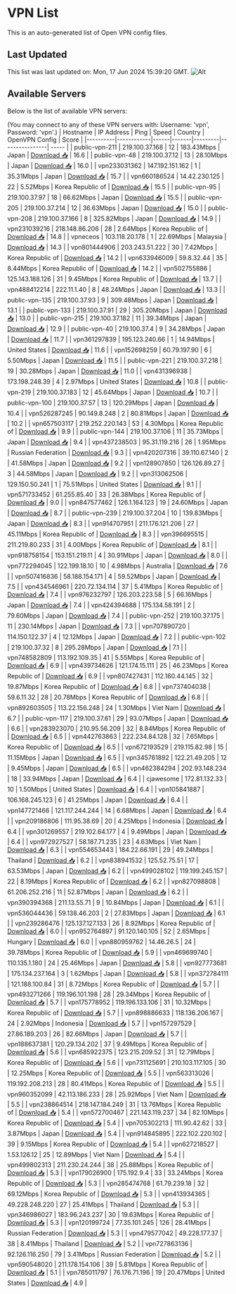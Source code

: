 # VPN List

This is an auto-generated list of Open VPN config files.

## Last Updated

This list was last updated on: Mon, 17 Jun 2024 15:39:20 GMT.
![Alt](https://repobeats.axiom.co/api/embed/186b98318ef1479477931607c1ad7d823f12451f.svg "Repobeats analytics image")

## Available Servers

Below is the list of available VPN servers:

(You may connect to any of these VPN servers with: Username: 'vpn', Password: 'vpn'.)
| Hostname | IP Address | Ping | Speed | Country | OpenVPN Config | Score |
|----------|------------|------|-------|---------|----------------| ----- |
| public-vpn-211 | 219.100.37.168 | 12 | 183.43Mbps | Japan | [Download 📥](./configs/server_0_JP.ovpn) | 16.6 |
| public-vpn-48 | 219.100.37.12 | 13 | 28.10Mbps | Japan | [Download 📥](./configs/server_1_JP.ovpn) | 16.0 |
| vpn233031362 | 147.192.151.162 | 1 | 35.31Mbps | Japan | [Download 📥](./configs/server_2_JP.ovpn) | 15.7 |
| vpn660186524 | 14.42.230.125 | 22 | 5.52Mbps | Korea Republic of | [Download 📥](./configs/server_3_KR.ovpn) | 15.5 |
| public-vpn-95 | 219.100.37.97 | 18 | 66.62Mbps | Japan | [Download 📥](./configs/server_4_JP.ovpn) | 15.5 |
| public-vpn-205 | 219.100.37.214 | 12 | 36.63Mbps | Japan | [Download 📥](./configs/server_5_JP.ovpn) | 15.0 |
| public-vpn-208 | 219.100.37.166 | 8 | 325.82Mbps | Japan | [Download 📥](./configs/server_6_JP.ovpn) | 14.9 |
| vpn231039216 | 218.148.86.206 | 28 | 2.64Mbps | Korea Republic of | [Download 📥](./configs/server_7_KR.ovpn) | 14.8 |
| vpneceos | 103.118.20.178 | 1 | 22.69Mbps | Malaysia | [Download 📥](./configs/server_8_MY.ovpn) | 14.3 |
| vpn801444906 | 203.243.51.222 | 30 | 7.42Mbps | Korea Republic of | [Download 📥](./configs/server_9_KR.ovpn) | 14.2 |
| vpn633946009 | 59.8.32.44 | 35 | 8.44Mbps | Korea Republic of | [Download 📥](./configs/server_10_KR.ovpn) | 14.2 |
| vpn502755886 | 125.143.188.126 | 31 | 9.45Mbps | Korea Republic of | [Download 📥](./configs/server_11_KR.ovpn) | 13.7 |
| vpn488412214 | 222.11.1.40 | 8 | 48.24Mbps | Japan | [Download 📥](./configs/server_12_JP.ovpn) | 13.3 |
| public-vpn-135 | 219.100.37.93 | 9 | 309.48Mbps | Japan | [Download 📥](./configs/server_13_JP.ovpn) | 13.1 |
| public-vpn-133 | 219.100.37.91 | 29 | 305.20Mbps | Japan | [Download 📥](./configs/server_14_JP.ovpn) | 13.0 |
| public-vpn-215 | 219.100.37.182 | 11 | 39.34Mbps | Japan | [Download 📥](./configs/server_15_JP.ovpn) | 12.9 |
| public-vpn-40 | 219.100.37.4 | 9 | 34.28Mbps | Japan | [Download 📥](./configs/server_16_JP.ovpn) | 11.7 |
| vpn361297839 | 195.123.240.66 | 1 | 14.94Mbps | United States | [Download 📥](./configs/server_17_US.ovpn) | 11.6 |
| vpn152698259 | 60.79.197.90 | 6 | 5.50Mbps | Japan | [Download 📥](./configs/server_18_JP.ovpn) | 11.5 |
| public-vpn-221 | 219.100.37.218 | 19 | 30.28Mbps | Japan | [Download 📥](./configs/server_19_JP.ovpn) | 11.0 |
| vpn431396938 | 173.198.248.39 | 4 | 2.97Mbps | United States | [Download 📥](./configs/server_20_US.ovpn) | 10.8 |
| public-vpn-219 | 219.100.37.183 | 12 | 45.64Mbps | Japan | [Download 📥](./configs/server_21_JP.ovpn) | 10.7 |
| public-vpn-100 | 219.100.37.57 | 13 | 120.29Mbps | Japan | [Download 📥](./configs/server_22_JP.ovpn) | 10.4 |
| vpn526287245 | 90.149.8.248 | 2 | 80.81Mbps | Japan | [Download 📥](./configs/server_23_JP.ovpn) | 10.2 |
| vpn657503117 | 219.252.220.143 | 53 | 4.30Mbps | Korea Republic of | [Download 📥](./configs/server_24_KR.ovpn) | 9.9 |
| public-vpn-144 | 219.100.37.106 | 11 | 35.73Mbps | Japan | [Download 📥](./configs/server_25_JP.ovpn) | 9.4 |
| vpn437238503 | 95.31.119.216 | 26 | 1.95Mbps | Russian Federation | [Download 📥](./configs/server_26_RU.ovpn) | 9.3 |
| vpn420207316 | 39.110.67.140 | 2 | 41.58Mbps | Japan | [Download 📥](./configs/server_27_JP.ovpn) | 9.2 |
| vpn128907850 | 126.126.89.27 | 3 | 44.58Mbps | Japan | [Download 📥](./configs/server_28_JP.ovpn) | 9.2 |
| vpn313062506 | 129.150.50.241 | 1 | 75.51Mbps | United States | [Download 📥](./configs/server_29_US.ovpn) | 9.1 |
| vpn571733452 | 61.255.85.40 | 33 | 26.38Mbps | Korea Republic of | [Download 📥](./configs/server_30_KR.ovpn) | 9.0 |
| vpn847577462 | 126.1.164.123 | 19 | 24.60Mbps | Japan | [Download 📥](./configs/server_31_JP.ovpn) | 8.7 |
| public-vpn-239 | 219.100.37.204 | 10 | 139.83Mbps | Japan | [Download 📥](./configs/server_32_JP.ovpn) | 8.3 |
| vpn914707951 | 211.176.121.206 | 27 | 45.11Mbps | Korea Republic of | [Download 📥](./configs/server_33_KR.ovpn) | 8.3 |
| vpn396695515 | 211.219.80.233 | 31 | 4.00Mbps | Korea Republic of | [Download 📥](./configs/server_34_KR.ovpn) | 8.1 |
| vpn918758154 | 153.151.219.11 | 4 | 30.91Mbps | Japan | [Download 📥](./configs/server_35_JP.ovpn) | 8.0 |
| vpn772294045 | 122.199.18.10 | 10 | 4.98Mbps | Australia | [Download 📥](./configs/server_36_AU.ovpn) | 7.6 |
| vpn507416836 | 58.188.154.171 | 4 | 59.52Mbps | Japan | [Download 📥](./configs/server_37_JP.ovpn) | 7.5 |
| vpn434546961 | 220.72.134.114 | 37 | 5.41Mbps | Korea Republic of | [Download 📥](./configs/server_38_KR.ovpn) | 7.4 |
| vpn976232797 | 126.203.223.58 | 5 | 66.16Mbps | Japan | [Download 📥](./configs/server_39_JP.ovpn) | 7.4 |
| vpn424394688 | 175.134.58.191 | 2 | 79.60Mbps | Japan | [Download 📥](./configs/server_40_JP.ovpn) | 7.4 |
| public-vpn-252 | 219.100.37.175 | 11 | 230.14Mbps | Japan | [Download 📥](./configs/server_41_JP.ovpn) | 7.3 |
| vpn707890720 | 114.150.122.37 | 4 | 12.12Mbps | Japan | [Download 📥](./configs/server_42_JP.ovpn) | 7.2 |
| public-vpn-102 | 219.100.37.32 | 8 | 295.28Mbps | Japan | [Download 📥](./configs/server_43_JP.ovpn) | 7.1 |
| vpn748582809 | 113.192.109.35 | 41 | 5.55Mbps | Korea Republic of | [Download 📥](./configs/server_44_KR.ovpn) | 6.9 |
| vpn439734626 | 121.174.15.111 | 25 | 46.23Mbps | Korea Republic of | [Download 📥](./configs/server_45_KR.ovpn) | 6.9 |
| vpn807427431 | 112.160.44.145 | 32 | 19.87Mbps | Korea Republic of | [Download 📥](./configs/server_46_KR.ovpn) | 6.8 |
| vpn737404038 | 59.6.11.32 | 28 | 20.78Mbps | Korea Republic of | [Download 📥](./configs/server_47_KR.ovpn) | 6.8 |
| vpn892603505 | 113.22.156.248 | 24 | 1.30Mbps | Viet Nam | [Download 📥](./configs/server_48_VN.ovpn) | 6.7 |
| public-vpn-117 | 219.100.37.61 | 29 | 93.07Mbps | Japan | [Download 📥](./configs/server_49_JP.ovpn) | 6.6 |
| vpn283923070 | 210.95.56.209 | 32 | 8.84Mbps | Korea Republic of | [Download 📥](./configs/server_50_KR.ovpn) | 6.5 |
| vpn442763863 | 222.234.84.128 | 32 | 7.65Mbps | Korea Republic of | [Download 📥](./configs/server_51_KR.ovpn) | 6.5 |
| vpn672193529 | 219.115.82.98 | 15 | 11.15Mbps | Japan | [Download 📥](./configs/server_52_JP.ovpn) | 6.5 |
| vpn345761892 | 122.21.49.205 | 12 | 9.45Mbps | Japan | [Download 📥](./configs/server_53_JP.ovpn) | 6.5 |
| vpn462384294 | 202.93.148.234 | 18 | 33.94Mbps | Japan | [Download 📥](./configs/server_54_JP.ovpn) | 6.4 |
| cjawesome | 172.81.132.33 | 10 | 1.50Mbps | United States | [Download 📥](./configs/server_55_US.ovpn) | 6.4 |
| vpn105841887 | 106.168.245.123 | 6 | 41.25Mbps | Japan | [Download 📥](./configs/server_56_JP.ovpn) | 6.4 |
| vpn147721466 | 121.117.244.244 | 14 | 6.68Mbps | Japan | [Download 📥](./configs/server_57_JP.ovpn) | 6.4 |
| vpn209186806 | 111.95.38.69 | 20 | 4.25Mbps | Indonesia | [Download 📥](./configs/server_58_ID.ovpn) | 6.4 |
| vpn301269557 | 219.102.64.177 | 4 | 9.49Mbps | Japan | [Download 📥](./configs/server_59_JP.ovpn) | 6.4 |
| vpn972927527 | 58.187.71.235 | 23 | 4.63Mbps | Viet Nam | [Download 📥](./configs/server_60_VN.ovpn) | 6.3 |
| vpn554653443 | 184.22.66.191 | 29 | 49.24Mbps | Thailand | [Download 📥](./configs/server_61_TH.ovpn) | 6.2 |
| vpn838941532 | 125.52.75.51 | 17 | 63.53Mbps | Japan | [Download 📥](./configs/server_62_JP.ovpn) | 6.2 |
| vpn499028102 | 119.199.245.157 | 22 | 8.19Mbps | Korea Republic of | [Download 📥](./configs/server_63_KR.ovpn) | 6.2 |
| vpn827098808 | 61.206.252.216 | 11 | 52.87Mbps | Japan | [Download 📥](./configs/server_64_JP.ovpn) | 6.2 |
| vpn390394368 | 211.13.55.71 | 9 | 10.84Mbps | Japan | [Download 📥](./configs/server_65_JP.ovpn) | 6.1 |
| vpn536044436 | 59.138.46.203 | 2 | 27.83Mbps | Japan | [Download 📥](./configs/server_66_JP.ovpn) | 6.1 |
| vpn239286476 | 125.137.127.133 | 26 | 8.92Mbps | Korea Republic of | [Download 📥](./configs/server_67_KR.ovpn) | 6.0 |
| vpn952764897 | 91.120.140.105 | 52 | 2.65Mbps | Hungary | [Download 📥](./configs/server_68_HU.ovpn) | 6.0 |
| vpn880959762 | 14.46.26.5 | 24 | 39.78Mbps | Korea Republic of | [Download 📥](./configs/server_69_KR.ovpn) | 5.9 |
| vpn469699740 | 110.135.1.180 | 24 | 25.46Mbps | Japan | [Download 📥](./configs/server_70_JP.ovpn) | 5.8 |
| vpn927773681 | 175.134.237.164 | 3 | 1.62Mbps | Japan | [Download 📥](./configs/server_71_JP.ovpn) | 5.8 |
| vpn372784111 | 121.188.100.84 | 31 | 8.72Mbps | Korea Republic of | [Download 📥](./configs/server_72_KR.ovpn) | 5.7 |
| vpn493271266 | 119.196.101.198 | 28 | 29.34Mbps | Korea Republic of | [Download 📥](./configs/server_73_KR.ovpn) | 5.7 |
| vpn175778952 | 119.196.133.106 | 31 | 10.32Mbps | Korea Republic of | [Download 📥](./configs/server_74_KR.ovpn) | 5.7 |
| vpn898886633 | 118.136.206.167 | 24 | 2.92Mbps | Indonesia | [Download 📥](./configs/server_75_ID.ovpn) | 5.7 |
| vpn157297529 | 27.86.189.203 | 26 | 82.66Mbps | Japan | [Download 📥](./configs/server_76_JP.ovpn) | 5.7 |
| vpn188637381 | 120.29.134.202 | 37 | 9.49Mbps | Korea Republic of | [Download 📥](./configs/server_77_KR.ovpn) | 5.6 |
| vpn685922375 | 123.215.209.52 | 31 | 12.79Mbps | Korea Republic of | [Download 📥](./configs/server_78_KR.ovpn) | 5.6 |
| vpn731125691 | 210.103.117.105 | 30 | 12.25Mbps | Korea Republic of | [Download 📥](./configs/server_79_KR.ovpn) | 5.5 |
| vpn563313026 | 119.192.208.213 | 28 | 80.41Mbps | Korea Republic of | [Download 📥](./configs/server_80_KR.ovpn) | 5.5 |
| vpn960352099 | 42.113.186.233 | 28 | 25.92Mbps | Viet Nam | [Download 📥](./configs/server_81_VN.ovpn) | 5.5 |
| vpn238864514 | 218.147.184.249 | 31 | 13.76Mbps | Korea Republic of | [Download 📥](./configs/server_82_KR.ovpn) | 5.4 |
| vpn572700467 | 221.143.119.237 | 34 | 82.10Mbps | Korea Republic of | [Download 📥](./configs/server_83_KR.ovpn) | 5.4 |
| vpn705302213 | 111.90.42.62 | 33 | 3.87Mbps | Japan | [Download 📥](./configs/server_84_JP.ovpn) | 5.4 |
| vpn914845895 | 222.102.220.102 | 39 | 9.15Mbps | Korea Republic of | [Download 📥](./configs/server_85_KR.ovpn) | 5.4 |
| vpn627218527 | 1.53.126.12 | 25 | 12.89Mbps | Viet Nam | [Download 📥](./configs/server_86_VN.ovpn) | 5.4 |
| vpn499802313 | 211.230.24.244 | 38 | 25.88Mbps | Korea Republic of | [Download 📥](./configs/server_87_KR.ovpn) | 5.3 |
| vpn179026900 | 175.192.9.4 | 33 | 33.24Mbps | Korea Republic of | [Download 📥](./configs/server_88_KR.ovpn) | 5.3 |
| vpn285474768 | 61.79.239.18 | 32 | 69.12Mbps | Korea Republic of | [Download 📥](./configs/server_89_KR.ovpn) | 5.3 |
| vpn413934365 | 49.228.248.220 | 27 | 25.41Mbps | Thailand | [Download 📥](./configs/server_90_TH.ovpn) | 5.3 |
| vpn346986027 | 183.96.243.237 | 30 | 19.63Mbps | Korea Republic of | [Download 📥](./configs/server_91_KR.ovpn) | 5.3 |
| vpn120199724 | 77.35.101.245 | 126 | 28.41Mbps | Russian Federation | [Download 📥](./configs/server_92_RU.ovpn) | 5.3 |
| vpn479577042 | 49.228.177.37 | 38 | 8.41Mbps | Thailand | [Download 📥](./configs/server_93_TH.ovpn) | 5.2 |
| vpn727863136 | 92.126.116.250 | 79 | 3.41Mbps | Russian Federation | [Download 📥](./configs/server_94_RU.ovpn) | 5.2 |
| vpn590548020 | 211.178.154.106 | 39 | 5.81Mbps | Korea Republic of | [Download 📥](./configs/server_95_KR.ovpn) | 5.1 |
| vpn785011797 | 76.176.71.196 | 19 | 20.47Mbps | United States | [Download 📥](./configs/server_96_US.ovpn) | 4.9 |
